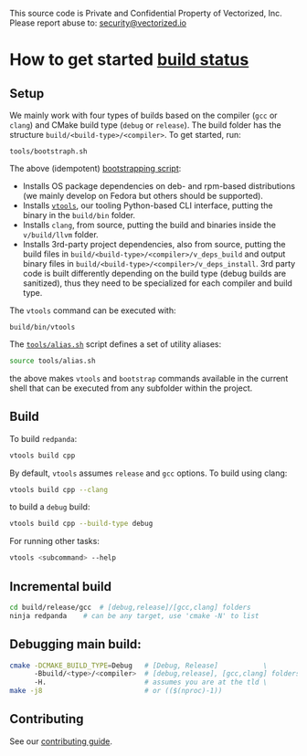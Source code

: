 This source code is Private and Confidential Property of Vectorized, Inc.
Please report abuse to: security@vectorized.io

# How to get started [build status](https://console.cloud.google.com/cloud-build/builds?project=redpandaci)

## Setup

We mainly work with four types of builds based on the compiler (`gcc` 
or `clang`) and CMake build type (`debug` or `release`). The build 
folder has the structure `build/<build-type>/<compiler>`. To get 
started, run:

```
tools/bootstraph.sh
```

The above (idempotent) [bootstrapping script](tools/bootstrap.sh):

  * Installs OS package dependencies on deb- and rpm-based 
    distributions (we mainly develop on Fedora but others should be 
    supported).
  * Installs [`vtools`](./tools), our tooling Python-based CLI 
    interface, putting the binary in the `build/bin` folder.
  * Installs `clang`, from source, putting the build and binaries 
    inside the `v/build/llvm` folder.
  * Installs 3rd-party project dependencies, also from source, putting 
    the build files in `build/<build-type>/<compiler>/v_deps_build` 
    and output binary files in 
    `build/<build-type>/<compiler>/v_deps_install`. 3rd party code is 
    built differently depending on the build type (debug builds are 
    sanitized), thus they need to be specialized for each compiler and 
    build type.

The `vtools` command can be executed with:

```
build/bin/vtools
```

The [`tools/alias.sh`](tools/alias.sh) script defines a set of utility 
aliases:

```bash
source tools/alias.sh
```

the above makes `vtools` and `bootstrap` commands available in the 
current shell that can be executed from any subfolder within the 
project.

## Build

To build `redpanda`:

```bash
vtools build cpp
```

By default, `vtools` assumes `release` and `gcc` options. To build 
using clang:

```bash
vtools build cpp --clang
```

to build a `debug` build:

```bash
vtools build cpp --build-type debug
```

For running other tasks:

```bash
vtools <subcommand> --help
```

## Incremental build

```sh
cd build/release/gcc  # [debug,release]/[gcc,clang] folders
ninja redpanda    # can be any target, use 'cmake -N' to list 
```

## Debugging main build:

```sh
cmake -DCMAKE_BUILD_TYPE=Debug   # [Debug, Release]           \
      -Bbuild/<type>/<compiler>  # [debug,release], [gcc,clang] folders \
      -H.                        # assumes you are at the tld \
make -j8                         # or (($(nproc)-1)) 
```

## Contributing

See our [contributing guide](CONTRIBUTING.md).
